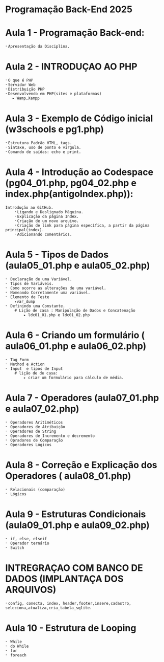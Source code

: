 # Programação Back-End 2025

# Aula 1 -  Programação Back-end:
    ⠂Apresentação da Disciplina.

# Aula 2 -  INTRODUÇAO AO PHP
    ⠂O que é PHP
    ⠂Servidor Web
    ⠂Distribuição PHP
    ⠂Desenvolvendo em PHP(sites e plataformas)
       ▸ Wamp,Xampp

# Aula 3 - Exemplo de Código inicial (w3schools e pg1.php)
    ⠂Estrutura Padrão HTML, tags.
    ⠂Sintaxe, uso de ponto e vírgula.
    ⠂Comando de saídas: echo e print.
  
# Aula 4 - Introdução ao Codespace (pg04_01.php, pg04_02.php e index.php(antigoIndex.php)):
    Introdução ao GitHub.
        ⠂Ligando e Deslignado Máquina.
        ⠂Explicação da página Index.
        ⠂Criação de um novo arquivo.
        ⠂Criação de link para página específica, a partir da página principal(index).
        ⠂Adicionando comentários.

# Aula 5 - Tipos de Dados (aula05_01.php e aula05_02.php)
    ⠂ Declaração de uma Variável.
    ⠂ Tipos de Variáveis.
    ⠂ Como ocorre as alterações de uma variável.
    ⠂ Nomeando Corretamente uma variável.
    ⠂ Elemento de Teste 
        ▸var_dump
    ⠂ Definindo uma Constante.
        # Lição de casa : Manipulação de Dados e Concatenação 
            ▸ ldc01_01.php e ldc01_02.php

# Aula 6 - Criando um formulário ( aula06_01.php  e aula06_02.php)
    ⠂ Tag Form
    ⠂ Method e Action
    ⠂ Input  e tipos de Input
        # lição de de casa: 
            ▸ criar um formulário para cálculo de média.

# Aula 7 - Operadores (aula07_01.php e aula07_02.php)
    ⠂ Operadores Aritiméticos
    ⠂ Operadores de Atribuição
    ⠂ Operadores de String
    ⠂ Operadores de Incremento e decremento
    ⠂ Opradores de Comparação
    ⠂ Operadores Lógicos

# Aula 8 - Correção e Explicação dos Operadores ( aula08_01.php)
    ⠂ Relacionais (comparação)
    ⠂ Lógicos

# Aula 9 - Estruturas Condicionais (aula09_01.php e aula09_02.php)
    ⠂ if, else, elseif
    ⠂ Operador ternário
    ⠂ Switch

# INTREGRAÇAO COM BANCO DE DADOS (IMPLANTAÇA DOS ARQUIVOS)
    ⠂config, conecta, index, header,footer,insere,cadastro, seleciona,atualiza,cria_tabela_sqlite.

# Aula 10 - Estrutura de Looping
    ⠂ While
    ⠂ do While
    ⠂ for
    ⠂ foreach



    


